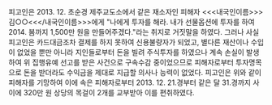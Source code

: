 피고인은 2013. 12. 초순경 제주교도소에서 같은 재소자인 피해자 <<<내국인이름>>>김○○<<</내국인이름>>>에게 "나에게 투자를 해라. 내가 선물옵션에 투자를 하여 2014. 봄까지 1,500만 원을 만들어주겠다."라는 취지로 거짓말을 하였다.
그러나 사실 피고인은 카드대금조차 결제를 하지 못하여 신용불량자가 되었고, 별다른 재산이나 수입이 없었을 뿐만 아니라 지인들로부터 돈을 빌려 주식투자를 하였으나 계속 손실이 발생하여 위 집행유예 선고를 받은 사건으로 구속수감 중이었으므로 피해자로부터 투자명목으로 돈을 받더라도 수익금을 제대로 지급할 의사나 능력이 없었다.
피고인은 위와 같이 피해자를 기망하여 이에 속은 피해자로부터 2013. 12. 21.경부터 같은 달 31.경까지 사이에 320만 원 상당의 목걸이 2개를 교부받아 이를 편취하였다.